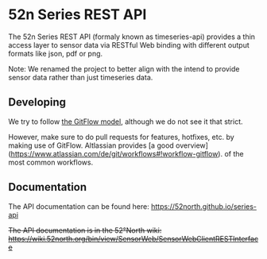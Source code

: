 # 52n Series REST API
The 52n Series REST API (formaly known as timeseries-api) provides a thin 
access layer to sensor data via RESTful Web binding with different output 
formats like json, pdf or png.

Note: We renamed the project to better align with the intend to provide 
sensor data rather than just timeseries data. 

## Developing
We try to follow [the GitFlow model](http://nvie.com/posts/a-successful-git-branching-model/), 
although we do not see it that strict. 

However, make sure to do pull requests for features, hotfixes, etc. by
making use of GitFlow. Altlassian provides [a good overview]
(https://www.atlassian.com/de/git/workflows#!workflow-gitflow). of the 
most common workflows.

## Documentation
The API documentation can be found here:
https://52north.github.io/series-api

~~The API documentation is in the 52°North wiki:
https://wiki.52north.org/bin/view/SensorWeb/SensorWebClientRESTInterface~~
